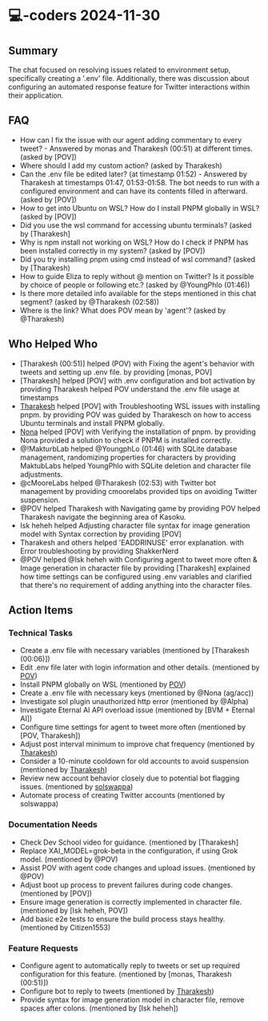 # 💻-coders 2024-11-30

## Summary
The chat focused on resolving issues related to environment setup, specifically creating a '.env' file. Additionally, there was discussion about configuring an automated response feature for Twitter interactions within their application.

## FAQ
- How can I fix the issue with our agent adding commentary to every tweet? - Answered by monas and Tharakesh (00:51) at different times. (asked by [POV])
- Where should I add my custom action? (asked by Tharakesh)
- Can the .env file be edited later? (at timestamp 01:52) - Answered by Tharakesh at timestamps 01:47, 01:53-01:58. The bot needs to run with a configured environment and can have its contents filled in afterward. (asked by [POV])
- How to get into Ubuntu on WSL? How do I install PNPM globally in WSL? (asked by [POV])
- Did you use the wsl command for accessing ubuntu terminals? (asked by [Tharakesh]
- Why is npm install not working on WSL? How do I check if PNPM has been installed correctly in my system? (asked by [POV])
- Did you try installing pnpm using cmd instead of wsl command? (asked by [Tharakesh)
- How to guide Eliza to reply without @ mention on Twitter? Is it possible by choice of people or following etc.? (asked by @YoungPhlo (01:46))
- Is there more detailed info available for the steps mentioned in this chat segment? (asked by @Tharakesh (02:58))
- Where is the link? What does POV mean by 'agent'? (asked by @Tharakesh)

## Who Helped Who
- [Tharakesh (00:51)] helped (POV) with Fixing the agent's behavior with tweets and setting up .env file. by providing [monas, POV]
- [Tharakesh] helped [POV] with .env configuration and bot activation by providing Tharakesh helped POV understand the .env file usage at timestamps
- [Tharakesh](01:05) helped [POV] with Troubleshooting WSL issues with installing pnpm. by providing POV was guided by Tharakesch on how to access Ubuntu terminals and install PNPM globally.
- [Nona](01:16) helped [POV] with Verifying the installation of pnpm. by providing Nona provided a solution to check if PNPM is installed correctly.
- @!MakturbLab helped @YoungphLo (01:46) with SQLite database management, randomizing properties for characters by providing MaktubLabs helped YoungPhlo with SQLite deletion and character file adjustments.
- @cMooreLabs helped @Tharakesh (02:53) with Twitter bot management by providing cmoorelabs provided tips on avoiding Twitter suspension.
- @POV helped Tharakesh with Navigating game by providing POV helped Tharakesh navigate the beginning area of Kasoku.
- Isk heheh helped Adjusting character file syntax for image generation model with Syntax correction by providing [POV]
- Tharakesh and others helped 'EADDRINUSE' error explanation. with Error troubleshooting by providing ShakkerNerd
- @POV helped @Isk heheh with Configuring agent to tweet more often & Image generation in character file by providing [Tharakesh] explained how time settings can be configured using .env variables and clarified that there's no requirement of adding anything into the character files.

## Action Items

### Technical Tasks
- Create a .env file with necessary variables (mentioned by [Tharakesh (00:06)])
- Edit .env file later with login information and other details. (mentioned by [POV](01:47))
- Install PNPM globally on WSL (mentioned by [POV](01:16))
- Create a .env file with necessary keys (mentioned by @Nona (ag/acc))
- Investigate sol plugin unauthorized http error (mentioned by @Alpha)
- Investigate Eternal AI API overload issue (mentioned by [BVM + Eternal AI])
- Configure time settings for agent to tweet more often (mentioned by [POV, Tharakesh])
- Adjust post interval minimum to improve chat frequency (mentioned by [Tharakesh](05:33))
- Consider a 10-minute cooldown for old accounts to avoid suspension (mentioned by [Tharakesh](05:40))
- Review new account behavior closely due to potential bot flagging issues. (mentioned by [solswappa](05:41-05:42))
- Automate process of creating Twitter accounts (mentioned by solswappa)

### Documentation Needs
- Check Dev School video for guidance. (mentioned by [Tharakesh]
- Replace XAI_MODEL=grok-beta in the configuration, if using Grok model. (mentioned by @POV)
- Assist POV with agent code changes and upload issues. (mentioned by @POV)
- Adjust boot up process to prevent failures during code changes. (mentioned by [POV])
- Ensure image generation is correctly implemented in character file. (mentioned by [Isk heheh, POV])
- Add basic e2e tests to ensure the build process stays healthy. (mentioned by Citizen1553)

### Feature Requests
- Configure agent to automatically reply to tweets or set up required configuration for this feature. (mentioned by [monas, Tharakesh (00:51)])
- Configure bot to reply to tweets (mentioned by [Tharakesh](01:58))
- Provide syntax for image generation model in character file, remove spaces after colons. (mentioned by [Isk heheh])
